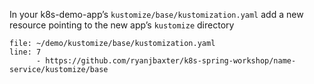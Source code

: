 
In your k8s-demo-app’s `kustomize/base/kustomization.yaml` add a new resource pointing to the new app’s `kustomize` directory


```editor:insert-lines-before-line
file: ~/demo/kustomize/base/kustomization.yaml
line: 7
      - https://github.com/ryanjbaxter/k8s-spring-workshop/name-service/kustomize/base
```